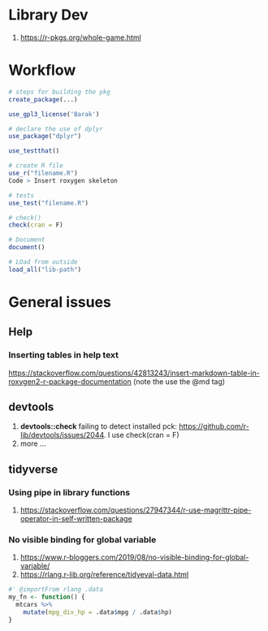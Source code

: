 # Library Dev

1. https://r-pkgs.org/whole-game.html

# Workflow
```R
# steps for building the pkg
create_package(...)

use_gpl3_license('Barak')

# declare the use of dplyr
use_package("dplyr")

use_testthat()

# create R file
use_r("filename.R")
Code > Insert roxygen skeleton

# tests
use_test("filename.R")

# check()
check(cran = F)

# Document
document()

# LOad from outside
load_all("lib-path")
```


# General issues

## Help

### Inserting tables in help text
https://stackoverflow.com/questions/42813243/insert-markdown-table-in-roxygen2-r-package-documentation
(note the use the @md tag)

## devtools
1. __devtools::check__ failing to detect installed pck: https://github.com/r-lib/devtools/issues/2044. I use check(cran = F)
2. more ...

## tidyverse

### Using pipe in library functions
   1. https://stackoverflow.com/questions/27947344/r-use-magrittr-pipe-operator-in-self-written-package

### No visible binding for global variable

1. https://www.r-bloggers.com/2019/08/no-visible-binding-for-global-variable/
2. https://rlang.r-lib.org/reference/tidyeval-data.html

```R
#' @importFrom rlang .data
my_fn <- function() {
  mtcars %>% 
    mutate(mpg_div_hp = .data$mpg / .data$hp)
}
```

